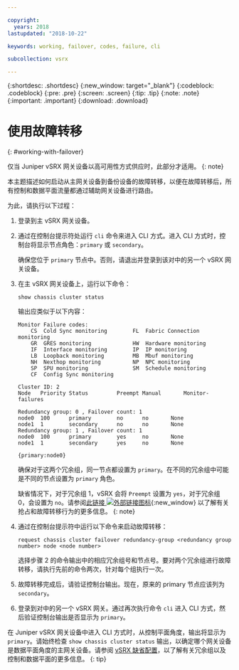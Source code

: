 ```yaml
---

copyright:
  years: 2018
lastupdated: "2018-10-22"

keywords: working, failover, codes, failure, cli

subcollection: vsrx

---
```


{:shortdesc: .shortdesc}
{:new_window: target="_blank"}
{:codeblock: .codeblock}
{:pre: .pre}
{:screen: .screen}
{:tip: .tip}
{:note: .note}
{:important: .important}
{:download: .download}

# 使用故障转移
{: #working-with-failover}

仅当 Juniper vSRX 网关设备以高可用性方式供应时，此部分才适用。
{: note}

本主题描述如何启动从主网关设备到备份设备的故障转移，以便在故障转移后，所有控制和数据平面流量都通过辅助网关设备进行路由。

为此，请执行以下过程：

1. 登录到主 vSRX 网关设备。

2. 通过在控制台提示符处运行 `cli` 命令来进入 CLI 方式。进入 CLI 方式时，控制台将显示节点角色：`primary` 或 `secondary`。

	确保您位于 `primary` 节点中。否则，请退出并登录到该对中的另一个 vSRX 网关设备。

2. 在主 vSRX 网关设备上，运行以下命令：

	```
	show chassis cluster status
	```
	输出应类似于以下内容：

	```
	Monitor Failure codes:
		CS  Cold Sync monitoring        FL  Fabric Connection monitoring
		GR  GRES monitoring             HW  Hardware monitoring
		IF  Interface monitoring        IP  IP monitoring
		LB  Loopback monitoring         MB  Mbuf monitoring
		NH  Nexthop monitoring          NP  NPC monitoring
		SP  SPU monitoring              SM  Schedule monitoring
		CF  Config Sync monitoring

	Cluster ID: 2
	Node   Priority Status         Preempt Manual   	Monitor-failures

	Redundancy group: 0 , Failover count: 1
	node0  100      primary        no      no       None
	node1  1        secondary      no      no       None
	Redundancy group: 1 , Failover count: 1
	node0  100      primary        yes     no       None
	node1  1        secondary      yes     no       None

	{primary:node0}
	```

	确保对于这两个冗余组，同一节点都设置为 `primary`。在不同的冗余组中可能是不同的节点设置为 `primary` 角色。 
	
	缺省情况下，对于冗余组 1，vSRX 会将 `Preempt` 设置为 `yes`，对于冗余组 0，会设置为 `no`。请参阅[此链接 ![外部链接图标](../../icons/launch-glyph.svg "外部链接图标")](https://www.juniper.net/documentation/en_US/junos/topics/topic-map/security-chassis-cluster-redundancy-group-failover.html){:new_window} 以了解有关抢占和故障转移行为的更多信息。
	{: note}

3. 通过在控制台提示符中运行以下命令来启动故障转移：

	```
	request chassis cluster failover redundancy-group <redundancy group number> node <node number>
	```

	选择步骤 2 的命令输出中的相应冗余组号和节点号。要对两个冗余组进行故障转移，请执行先前的命令两次，针对每个组执行一次。

4. 故障转移完成后，请验证控制台输出。现在，原来的 primary 节点应该列为 `secondary`。

5. 登录到对中的另一个 vSRX 网关。通过再次执行命令 `cli` 进入 CLI 方式，然后验证控制台输出是否显示为 `primary`。

在 Juniper vSRX 网关设备中进入 CLI 方式时，从控制平面角度，输出将显示为 `primary`。请始终检查 `show chassis cluster status` 输出，以确定哪个网关设备是数据平面角度的主网关设备。请参阅 [vSRX 缺省配置](/docs/infrastructure/vsrx?topic=vsrx-understanding-the-vsrx-default-configuration)，以了解有关冗余组以及控制和数据平面的更多信息。
{: tip}
